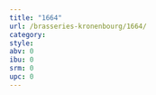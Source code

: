 ```yaml
---
title: "1664"
url: /brasseries-kronenbourg/1664/
category: 
style: 
abv: 0
ibu: 0
srm: 0
upc: 0
---
```


